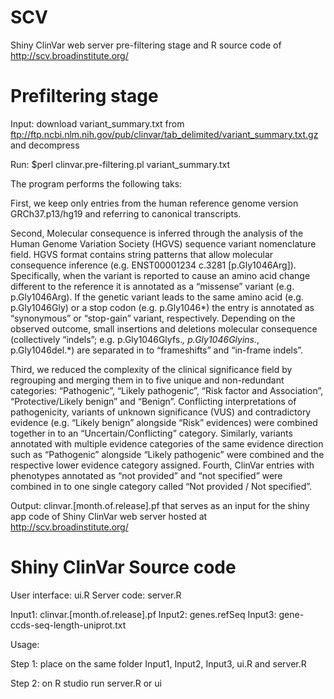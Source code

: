 # SCV
Shiny ClinVar web server pre-filtering stage and R source code of http://scv.broadinstitute.org/

# Prefiltering stage

Input: download variant_summary.txt from ftp://ftp.ncbi.nlm.nih.gov/pub/clinvar/tab_delimited/variant_summary.txt.gz and decompress

Run: $perl clinvar.pre-filtering.pl variant_summary.txt

The program performs the following taks:

First, we keep only entries from the human reference genome version GRCh37.p13/hg19 and referring to canonical transcripts. 

Second, Molecular consequence is inferred through the analysis of the Human Genome Variation Society (HGVS) sequence variant nomenclature field. HGVS format contains string patterns that allow molecular consequence inference (e.g. ENST00001234 c.3281 [p.Gly1046Arg]). Specifically, when the variant is reported to cause an amino acid change different to the reference it is annotated as a “missense” variant (e.g. p.Gly1046Arg). If the genetic variant leads to the same amino acid (e.g. p.Gly1046Gly) or a stop codon (e.g. p.Gly1046*) the entry is annotated as “synonymous” or “stop-gain” variant, respectively. Depending on the observed outcome, small insertions and deletions molecular consequence (collectively “indels”; e.g. p.Gly1046Glyfs.*, p.Gly1046Glyins.*, p.Gly1046del.*) are separated in to “frameshifts” and “in-frame indels”. 

Third, we reduced the complexity of the clinical significance field by regrouping and merging them in to five unique and non-redundant categories: “Pathogenic”, “Likely pathogenic”, “Risk factor and Association”, “Protective/Likely benign” and “Benign”. Conflicting interpretations of pathogenicity, variants of unknown significance (VUS) and contradictory evidence (e.g. “Likely benign” alongside “Risk” evidences) were combined together in to an “Uncertain/Conflicting” category. Similarly, variants annotated with multiple evidence categories of the same evidence direction such as “Pathogenic” alongside “Likely pathogenic” were combined and the respective lower evidence category assigned. Fourth, ClinVar entries with phenotypes annotated as “not provided” and “not specified” were combined in to one single category called “Not provided / Not specified”.

Output: clinvar.[month.of.release].pf that serves as an input for the shiny app code of Shiny ClinVar web server hosted at http://scv.broadinstitute.org/

# Shiny ClinVar Source code

User interface: ui.R
Server code: server.R

Input1: clinvar.[month.of.release].pf
Input2: genes.refSeq
Input3: gene-ccds-seq-length-uniprot.txt

Usage:

Step 1: place on the same folder Input1, Input2, Input3, ui.R and server.R

Step 2: on R studio run server.R or ui 
